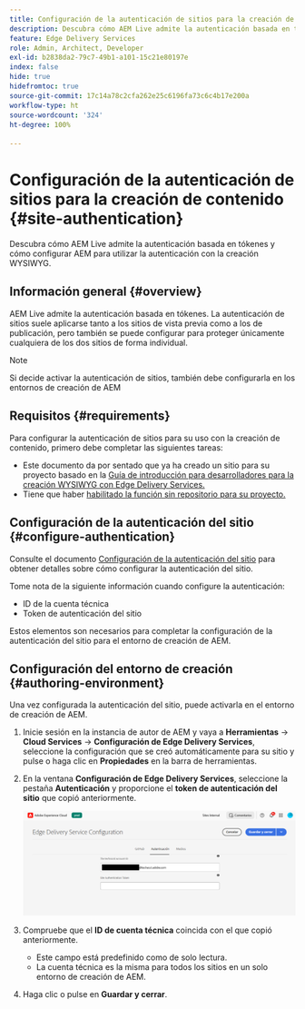 ```yaml
---
title: Configuración de la autenticación de sitios para la creación de contenido
description: Descubra cómo AEM Live admite la autenticación basada en tókenes y cómo configurar AEM para utilizar la autenticación con la creación WYSIWYG.
feature: Edge Delivery Services
role: Admin, Architect, Developer
exl-id: b2838da2-79c7-49b1-a101-15c21e80197e
index: false
hide: true
hidefromtoc: true
source-git-commit: 17c14a78c2cfa262e25c6196fa73c6c4b17e200a
workflow-type: ht
source-wordcount: '324'
ht-degree: 100%

---
```


# Configuración de la autenticación de sitios para la creación de contenido {#site-authentication}

Descubra cómo AEM Live admite la autenticación basada en tókenes y cómo configurar AEM para utilizar la autenticación con la creación WYSIWYG.

## Información general {#overview}

AEM Live admite la autenticación basada en tókenes. La autenticación de sitios suele aplicarse tanto a los sitios de vista previa como a los de publicación, pero también se puede configurar para proteger únicamente cualquiera de los dos sitios de forma individual.

>[!NOTE]
>
>Si decide activar la autenticación de sitios, también debe configurarla en los entornos de creación de AEM

## Requisitos  {#requirements}

Para configurar la autenticación de sitios para su uso con la creación de contenido, primero debe completar las siguientes tareas:

* Este documento da por sentado que ya ha creado un sitio para su proyecto basado en la [Guía de introducción para desarrolladores para la creación WYSIWYG con Edge Delivery Services.](/help/edge/wysiwyg-authoring/edge-dev-getting-started.md)
* Tiene que haber [habilitado la función sin repositorio para su proyecto.](/help/edge/wysiwyg-authoring/repoless.md)

## Configuración de la autenticación del sitio {#configure-authentication}

Consulte el documento [Configuración de la autenticación del sitio](https://www.aem.live/docs/authentication-setup-site) para obtener detalles sobre cómo configurar la autenticación del sitio.

Tome nota de la siguiente información cuando configure la autenticación:

* ID de la cuenta técnica
* Token de autenticación del sitio

Estos elementos son necesarios para completar la configuración de la autenticación del sitio para el entorno de creación de AEM.

## Configuración del entorno de creación {#authoring-environment}

Una vez configurada la autenticación del sitio, puede activarla en el entorno de creación de AEM.

1. Inicie sesión en la instancia de autor de AEM y vaya a **Herramientas** -> **Cloud Services** -> **Configuración de Edge Delivery Services**, seleccione la configuración que se creó automáticamente para su sitio y pulse o haga clic en **Propiedades** en la barra de herramientas.
1. En la ventana **Configuración de Edge Delivery Services**, seleccione la pestaña **Autenticación** y proporcione el **token de autenticación del sitio** que copió anteriormente.

   ![Configuración de Edge Delivery Services](/help/edge/wysiwyg-authoring/assets/site-authentication/configure-aem-author.png)

1. Compruebe que el **ID de cuenta técnica** coincida con el que copió anteriormente.

   * Este campo está predefinido como de solo lectura.
   * La cuenta técnica es la misma para todos los sitios en un solo entorno de creación de AEM.

1. Haga clic o pulse en **Guardar y cerrar**.
